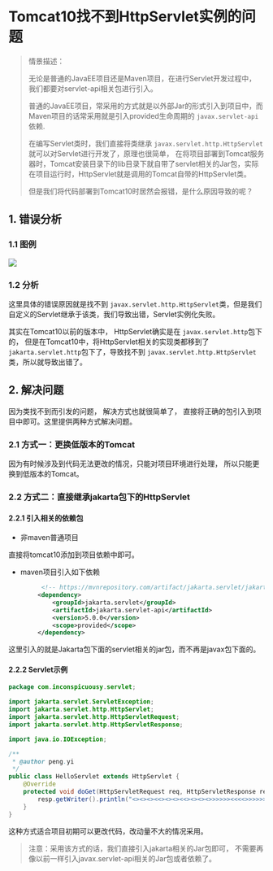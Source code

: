 # Tomcat10找不到HttpServlet实例的问题

> 情景描述：
>
> 无论是普通的JavaEE项目还是Maven项目，在进行Servlet开发过程中， 我们都要对servlet-api相关包进行引入。
>
> 普通的JavaEE项目，常采用的方式就是以外部Jar的形式引入到项目中，而Maven项目的话常采用就是引入provided生命周期的 `javax.servlet-api` 依赖.
>
> 在编写Servlet类时，我们直接将类继承 `javax.servlet.http.HttpServlet` 就可以对Servlet进行开发了，原理也很简单， 在将项目部署到Tomcat服务器时，Tomcat安装目录下的lib目录下就自带了servlet相关的Jar包，实际在项目运行时，HttpServlet就是调用的Tomcat自带的HttpServlet类。
>
> 但是我们将代码部署到Tomcat10时居然会报错，是什么原因导致的呢？

## 1. 错误分析

### 1.1 图例

![](https://raw.githubusercontent.com/inconspicuousy-start/image/master/20201012174426.png)

### 1.2 分析

这里具体的错误原因就是找不到 `javax.servlet.http.HttpServlet`类，但是我们自定义的Servlet继承于该类，我们导致出错，Servlet实例化失败。

其实在Tomcat10以前的版本中， HttpServlet确实是在 `javax.servlet.http`包下的， 但是在Tomcat10中，将HttpServlet相关的实现类都移到了 `jakarta.servlet.http`包下了，导致找不到 `javax.servlet.http.HttpServlet`类，所以就导致出错了。

## 2. 解决问题

因为类找不到而引发的问题， 解决方式也就很简单了， 直接将正确的包引入到项目中即可。这里提供两种方式解决问题。

### 2.1 方式一：更换低版本的Tomcat

因为有时候涉及到代码无法更改的情况，只能对项目环境进行处理， 所以只能更换到低版本的Tomcat。

### 2.2 方式二：直接继承jakarta包下的HttpServlet

#### 2.2.1 引入相关的依赖包

- 非maven普通项目

直接将tomcat10添加到项目依赖中即可。

- maven项目引入如下依赖

```xml
         <!-- https://mvnrepository.com/artifact/jakarta.servlet/jakarta.servlet-api -->
        <dependency>
            <groupId>jakarta.servlet</groupId>
            <artifactId>jakarta.servlet-api</artifactId>
            <version>5.0.0</version>
            <scope>provided</scope>
        </dependency>
```

这里引入的就是Jakarta包下面的servlet相关的jar包，而不再是javax包下面的。

#### 2.2.2 Servlet示例

```java
package com.inconspicuousy.servlet;

import jakarta.servlet.ServletException;
import jakarta.servlet.http.HttpServlet;
import jakarta.servlet.http.HttpServletRequest;
import jakarta.servlet.http.HttpServletResponse;

import java.io.IOException;

/**
 * @author peng.yi
 */
public class HelloServlet extends HttpServlet {
    @Override
    protected void doGet(HttpServletRequest req, HttpServletResponse resp) throws ServletException, IOException {
        resp.getWriter().println("<><><><<><><><<><><><>>>>>><<<<>>>>>>>");
    }
}
```

这种方式适合项目初期可以更改代码，改动量不大的情况采用。

> 注意：采用该方式的话，我们直接引入jakarta相关的Jar包即可， 不需要再像以前一样引入javax.servlet-api相关的Jar包或者依赖了。
